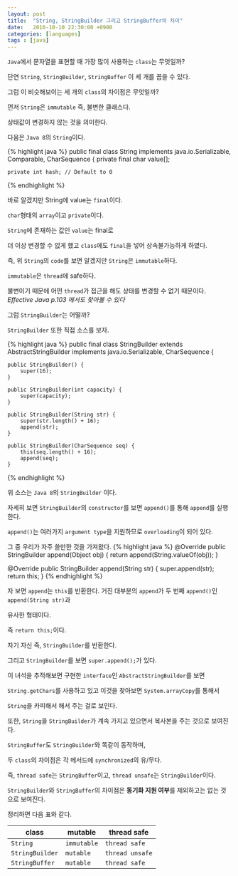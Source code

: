 ```yaml
---
layout: post
title:  "String, StringBuilder 그리고 StringBuffer의 차이"
date:   2016-10-10 22:30:00 +0900
categories: [languages]
tags : [java]
---
```


`Java`에서 문자열을 표현할 때 가장 많이 사용하는 `class`는 무엇일까?

단연 `String`, `StringBuilder`, `StringBuffer` 이 세 개를 꼽을 수 있다.

그럼 이 비슷해보이는 세 개의 `class`의 차이점은 무엇일까?
<!--more-->

먼저 `String`은 `immutable` 즉, 불변한 클래스다.

상태값이 변경하지 않는 것을 의미한다.

다음은 `Java 8`의 `String`이다.

{% highlight java %}
public final class String
    implements java.io.Serializable, Comparable<String>, CharSequence {
    private final char value[];

    private int hash; // Default to 0
{% endhighlight %}

바로 알겠지만 String에 value는 `final`이다.

`char`형태의 `array`이고 `private`이다.

`String`에 존재하는 값인 `value`는 final로

더 이상 변경할 수 없게 했고 `class`에도 `final`을 넣어 상속불가능하게 하였다.

즉, 위 `String`의 `code`를 보면 알겠지만 `String`은 `immutable`하다.

`immutable`은 `thread`에 safe하다.

불변이기 때문에 어떤 `thread`가 접근을 해도 상태를 변경할 수 없기 때문이다.<br>
_Effective Java p.103 에서도 찾아볼 수 있다_

그럼 `StringBuilder`는 어떨까?

`StringBuilder` 또한 직접 소스를 보자.

{% highlight java %}
public final class StringBuilder
    extends AbstractStringBuilder
    implements java.io.Serializable, CharSequence
{

    public StringBuilder() {
        super(16);
    }

    public StringBuilder(int capacity) {
        super(capacity);
    }

    public StringBuilder(String str) {
        super(str.length() + 16);
        append(str);
    }

    public StringBuilder(CharSequence seq) {
        this(seq.length() + 16);
        append(seq);
    }
{% endhighlight %}

위 소스는 `Java 8`의 `StringBuilder` 이다.

자세히 보면 `StringBuilder`의 `constructor`를 보면 `append()`를 통해 `append`를 실행한다.

`append()`는 여러가지 `argument type`을 지원하므로 `overloading`이 되어 있다.

그 중 우리가 자주 쓸만한 것을 가져왔다.
{% highlight java %}
@Override
public StringBuilder append(Object obj) {
    return append(String.valueOf(obj));
}

@Override
public StringBuilder append(String str) {
    super.append(str);
    return this;
}
{% endhighlight %}

자 보면 `append`는 `this`를 반환한다. 거진 대부분의 `append`가 두 번째 `append()`인 `append(String str)`과

유사한 형태이다.

즉 `return this;`이다.

자기 자신 즉, `StringBuilder`를 반환한다.

그리고 `StringBuilder`를 보면 `super.append();`가 있다.

이 녀석을 추적해보면 구현한 `interface`인 `AbstractStringBuilder`를 보면

`String.getChars`를 사용하고 있고 이것을 찾아보면 `System.arrayCopy`를 통해서

`String`을 카피해서 해서 주는 걸로 보인다.

또한, `String`을 `StringBuilder`가 계속 가지고 있으면서 복사본을 주는 것으로 보여진다.

`StringBuffer`도 `StringBuilder`와 똑같이 동작하며,

두 `class`의 차이점은 각 메서드에 `synchronized`의 유/무다.

즉, `thread safe`는 `StringBuffer`이고, `thread unsafe`는 `StringBuilder`이다.

`StringBuilder`와 `StringBuffer`의 차이점은 **동기화 지원 여부**를 제외하고는 없는 것으로 보여진다.

정리하면 다음 표와 같다.

class | mutable | thread safe
------|---------|----------
`String`| `immutable`|`thread safe`
`StringBuilder`|`mutable`|`thread unsafe`
`StringBuffer`|`mutable`|`thread safe`
